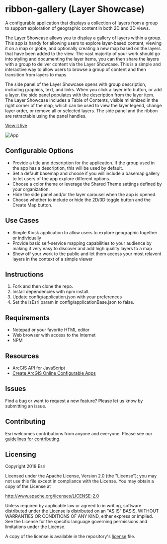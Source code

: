 # ribbon-gallery (Layer Showcase)

A configurable application that displays a collection of layers from a group to support exploration of geographic content in both 2D and 3D views.

The Layer Showcase allows you to display a gallery of layers within a group. This app is handy for allowing users to explore layer-based content, viewing it on a map or globe, and optionally creating a new map based on the layers that have been added to the view. The vast majority of your work should go into styling and documenting the layer items, you can then share the layers with a group to deliver content via the Layer Showcase. This is a simple and interactive way to allow users to browse a group of content and then transition from layers to maps.

The side panel of the Layer Showcase opens with group description, including graphics, text, and links. When you click a layer info button, or add a layer, the side panel populates with the description from the layer item. The Layer Showcase includes a Table of Contents, visible minimized in the right corner of the map, which can be used to view the layer legend, change layer order, or remove all or selected layers. The side panel and the ribbon are retractable using the panel handles.


[View it live](http://www.arcgis.com/apps/LayerShowcase/index.html)

![App](http://www.arcgis.com/sharing/rest/content/items/42f6d0085ca34e67bb2ef0dae3e0f8f1/info/thumbnail/thumbnail1534955443981.png)

## Configurable Options 
* Provide a title and description for the application. If the group used in the app has a description, this will be used by default. 
* Set a default basemap and choose if you will include a basemap gallery to let users of the app explore different options.
* Choose a color theme or leverage the Shared Theme settings defined by your organization.
* Hide the side panel and/or the layer carousel when the app is opened. 
* Choose whether to include or hide the 2D/3D toggle button and the Create Map button.

## Use Cases
* Simple Kiosk application to allow users to explore geographic together or individually
* Provide basic self-service mapping capabilities to your audience by making it very easy to discover and add high quality layers to a map
* Show off your work to the public and let them access your most relavent layers in the context of a simple viewer

## Instructions

1. Fork and then clone the repo. 
2. Install dependencies with npm install.
3. Update config/application.json with your preferences
4. Set the isEsri param in config/applicationBase.json to false.

## Requirements

* Notepad or your favorite HTML editor
* Web browser with access to the Internet
* NPM 

## Resources

* [ArcGIS API for JavaScript](https://developers.arcgis.com/javascript/)
* [Create ArcGIS Online Configurable Apps](http://doc.arcgis.com/en/arcgis-online/create-maps/create-app-templates.htm)


## Issues

Find a bug or want to request a new feature?  Please let us know by submitting an issue.

## Contributing

Esri welcomes contributions from anyone and everyone. Please see our [guidelines for contributing](https://github.com/esri/contributing).

## Licensing
Copyright 2018 Esri

Licensed under the Apache License, Version 2.0 (the "License");
you may not use this file except in compliance with the License.
You may obtain a copy of the License at

   http://www.apache.org/licenses/LICENSE-2.0

Unless required by applicable law or agreed to in writing, software
distributed under the License is distributed on an "AS IS" BASIS,
WITHOUT WARRANTIES OR CONDITIONS OF ANY KIND, either express or implied.
See the License for the specific language governing permissions and
limitations under the License.

A copy of the license is available in the repository's [license](ribbon-gallery/LICENSE) file.
